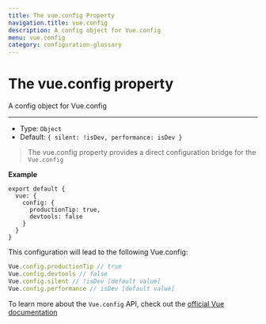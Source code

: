 ```yaml
---
title: The vue.config Property
navigation.title: vue.config
description: A config object for Vue.config
menu: vue.config
category: configuration-glossary
---
```

# The vue.config property

A config object for Vue.config

---

- Type: `Object`
- Default: `{ silent: !isDev, performance: isDev }`

> The vue.config property provides a direct configuration bridge for the `Vue.config`

**Example**

```js{}[nuxt.config.js]
export default {
  vue: {
    config: {
      productionTip: true,
      devtools: false
    }
  }
}
```

This configuration will lead to the following Vue.config:

```js
Vue.config.productionTip // true
Vue.config.devtools // false
Vue.config.silent // !isDev [default value]
Vue.config.performance // isDev [default value]
```

To learn more about the `Vue.config` API, check out the [official Vue documentation](https://vuejs.org/v2/api/#Global-Config)
